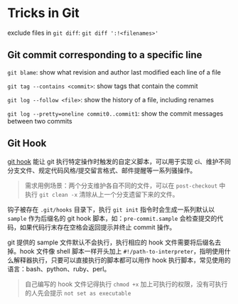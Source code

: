 # Tricks in Git

exclude files in `git diff`: `git diff ':!<filenames>'`

## Git commit corresponding to a specific line

`git blame`: show what revision and author last modified each line of a file

`git tag --contains <commit>`: show tags that contain the commit

`git log --follow <file>`: show the history of a file, including renames

`git log --pretty=oneline commit0..commit1`: show the commit messages between two commits

## Git Hook

[git hook](https://www.git-scm.com/book/en/v2/Customizing-Git-Git-Hooks) 能让 git 执行特定操作时触发的自定义脚本，可以用于实现 ci、维护不同分支文件、规定代码风格/提交留言格式、邮件提醒等一系列骚操作。

> 需求用例场景：两个分支维护各自不同的文件，可以在 `post-checkout` 中执行 `git clean -x` 清除从上一个分支遗留下来的文件。

钩子被存在 `.git/hooks` 目录下，执行 `git init` 指令时会生成一系列默认以 `sample` 作为后缀名的 git hook 脚本，如：`pre-commit.sample` 会检查提交的代码，如果代码行末存在空格会返回提示并终止 commit 操作。

git 提供的 sample 文件默认不会执行，执行相应的 hook 文件需要将后缀名去掉。hook 文件像 shell 脚本一样开头加上 `#!/path-to-interpreter`，指明使用什么解释器执行，只要可以直接执行的脚本都可以用作 hook 执行脚本，常见使用的语言：bash、python、ruby、perl。

> 自己编写的 hook 文件记得执行 `chmod +x` 加上可执行的权限，没有可执行的人先会提示 `not set as executable`
